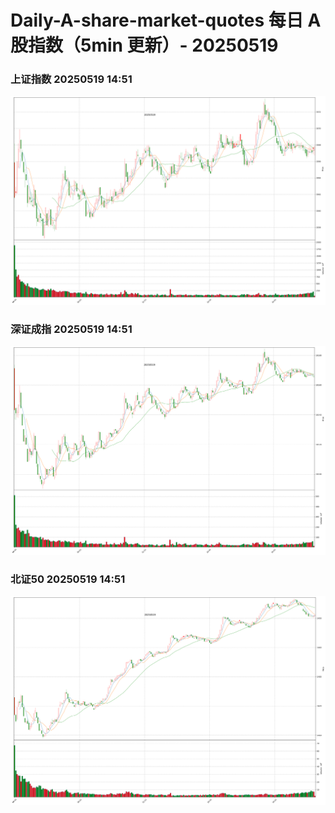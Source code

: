 
# Daily-A-share-market-quotes 每日 A 股指数（5min 更新）- 20250519

### 上证指数 20250519 14:51
![](./fig/2025/5/20250519-sh000001.png)

### 深证成指 20250519 14:51
![](./fig/2025/5/20250519-sz399001.png)

### 北证50 20250519 14:51
![](./fig/2025/5/20250519-bj899050.png)
